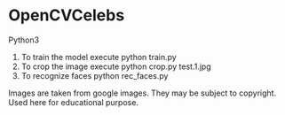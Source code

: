 # OpenCVCelebs

Python3

1. To train the model execute
   python train.py
2. To crop the image execute
   python crop.py test.1.jpg
3. To recognize faces
   python rec_faces.py
   
Images are taken from google images. They may be subject to copyright. Used here for educational purpose.   

